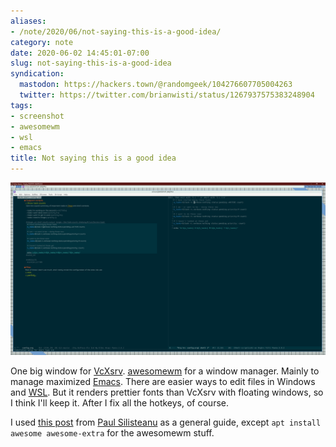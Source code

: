 ```yaml
---
aliases:
- /note/2020/06/not-saying-this-is-a-good-idea/
category: note
date: 2020-06-02 14:45:01-07:00
slug: not-saying-this-is-a-good-idea
syndication:
  mastodon: https://hackers.town/@randomgeek/104276607705004263
  twitter: https://twitter.com/brianwisti/status/1267937575383248904
tags:
- screenshot
- awesomewm
- wsl
- emacs
title: Not saying this is a good idea
---
```


![attachments/img/2020/cover-2020-06-02.png](../../../attachments/img/2020/cover-2020-06-02.png)

One big window for [VcXsrv](https://sourceforge.net/projects/vcxsrv/). [awesomewm](https://awesomewm.org/) for a window manager. Mainly to manage maximized [Emacs](../../../card/Emacs.md). There are easier ways to edit files in Windows and [WSL](../../../card/WSL.md). But it renders prettier fonts than VcXsrv with floating windows, so I think I'll keep it. After I fix all the hotkeys, of course.

I used [this post](https://solarianprogrammer.com/2017/04/16/windows-susbsystem-for-linux-xfce-4/) from [Paul Silisteanu](https://solarianprogrammer.com/) as a general guide, except `apt install awesome awesome-extra` for the awesomewm  stuff.